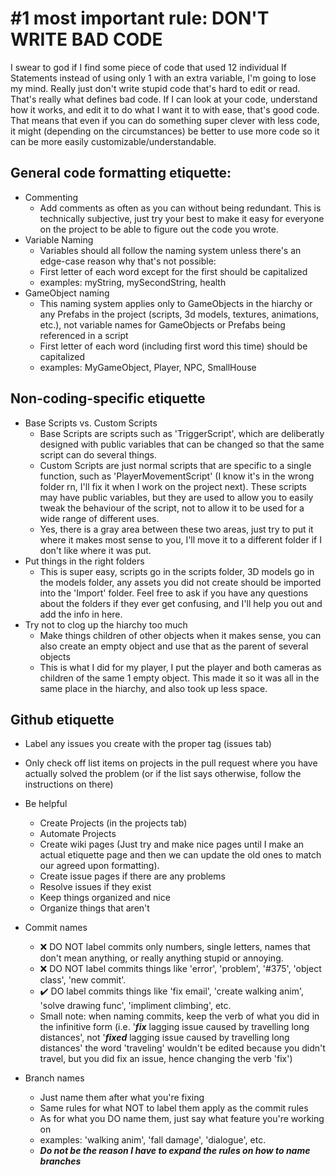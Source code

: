 # #1 most important rule: DON'T WRITE BAD CODE

I swear to god if I find some piece of code that used 12 individual If Statements instead of using only 1 with an extra variable, I'm going to lose my mind.
Really just don't write stupid code that's hard to edit or read. That's really what defines bad code. If I can look at your code, understand how it works, and edit it to do what I want it to with ease, that's good code. That means that even if you can do something super clever with less code, it might (depending on the circumstances) be better to use more code so it can be more easily customizable/understandable.

## General code formatting etiquette:

+ Commenting
    - Add comments as often as you can without being redundant. This is technically subjective, just try your best to make it easy for everyone on the project to be able to figure out the code you wrote.
+ Variable Naming
    - Variables should all follow the naming system unless there's an edge-case reason why that's not possible:
    - First letter of each word except for the first should be capitalized
    - examples: myString, mySecondString, health
+ GameObject naming
    - This naming system applies only to GameObjects in the hiarchy or any Prefabs in the project (scripts, 3d models, textures, animations, etc.), not variable names for GameObjects or Prefabs being referenced in a script
    - First letter of each word (including first word this time) should be capitalized
    - examples: MyGameObject, Player, NPC, SmallHouse

## Non-coding-specific etiquette

+ Base Scripts vs. Custom Scripts
    - Base Scripts are scripts such as 'TriggerScript', which are deliberatly designed with public variables that can be changed so that the same script can do several things.
    - Custom Scripts are just normal scripts that are specific to a single function, such as 'PlayerMovementScript' (I know it's in the wrong folder rn, I'll fix it when I work on the project next). These scripts may have public variables, but they are used to allow you to easily tweak the behaviour of the script, not to allow it to be used for a wide range of different uses.
    - Yes, there is a gray area between these two areas, just try to put it where it makes most sense to you, I'll move it to a different folder if I don't like where it was put.
+ Put things in the right folders
    - This is super easy, scripts go in the scripts folder, 3D models go in the models folder, any assets you did not create should be imported into the 'Import' folder. Feel free to ask if you have any questions about the folders if they ever get confusing, and I'll help you out and add the info in here.
+ Try not to clog up the hiarchy too much
    - Make things children of other objects when it makes sense, you can also create an empty object and use that as the parent of several objects
    - This is what I did for my player, I put the player and both cameras as children of the same 1 empty object. This made it so it was all in the same place in the hiarchy, and also took up less space.

## Github etiquette
+ Label any issues you create with the proper tag (issues tab)
+ Only check off list items on projects in the pull request where you have actually solved the problem (or if the list says otherwise, follow the instructions on there)
+ Be helpful
    - Create Projects (in the projects tab)
    - Automate Projects
    - Create wiki pages (Just try and make nice pages until I make an actual etiquette page and then we can update the old ones to match our agreed upon formatting).
    - Create issue pages if there are any problems
    - Resolve issues if they exist
    - Keep things organized and nice
    - Organize things that aren't

+ Commit names
    - ❌ DO NOT label commits only numbers, single letters, names that don't mean anything, or really anything stupid or annoying.
    - ❌ DO NOT label commits things like 'error', 'problem', '#375', 'object class', 'new commit'.
    - ✔️ DO label commits things like 'fix email', 'create walking anim', 'solve drawing func', 'impliment climbing', etc.
    - Small note: when naming commits, keep the verb of what you did in the infinitive form (i.e. '***fix*** lagging issue caused by travelling long distances', not '***fixed*** lagging issue caused by travelling long distances' the word 'traveling' wouldn't be edited because you didn't travel, but you did fix an issue, hence changing the verb 'fix')
+ Branch names
    - Just name them after what you're fixing
    - Same rules for what NOT to label them apply as the commit rules
    - As for what you DO name them, just say what feature you're working on
    - examples: 'walking anim', 'fall damage', 'dialogue', etc.
    - ***Do not be the reason I have to expand the rules on how to name branches***
